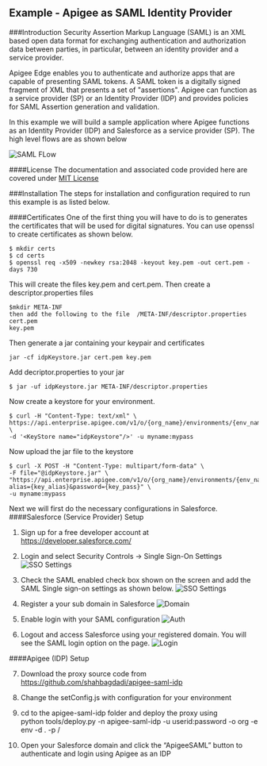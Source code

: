 ## Example - Apigee as SAML Identity Provider

###Introduction
Security Assertion Markup Language (SAML) is an XML based open  data format for exchanging authentication and authorization data between parties, in particular, between an identity provider and a service provider. 

Apigee Edge enables you to authenticate and authorize apps that are capable of presenting SAML tokens. A SAML token is a digitally signed fragment of XML that presents a set of "assertions". Apigee can function as a service provider (SP) or an Identity Provider (IDP) and provides policies for SAML Assertion generation and validation. 

In this example we will build a sample application where Apigee functions as an Identity Provider (IDP) and Salesforce as a service provider (SP).  The high level flows are as shown below

![SAML FLow](https://github.com/shahbagdadi/apigee-saml-idp/blob/master/images/saml-idp.jpg "SAML Flow")



####License 
The documentation and associated code provided here are covered under [MIT License](https://github.com/shahbagdadi/apigee-saml-idp/blob/master/LICENSE.md)


###Installation 
The steps for installation and configuration required to run this example is as listed below.

####Certificates
One of the first thing you will have to do is to generates the certificates that will be used for digital signatures. You can use openssl to create certificates as shown below.

```
$ mkdir certs
$ cd certs
$ openssl req -x509 -newkey rsa:2048 -keyout key.pem -out cert.pem -days 730
```

This will create the files key.pem and cert.pem. Then create a descriptor.properties files
```
$mkdir META-INF
then add the following to the file  /META-INF/descriptor.properties
cert.pem
key.pem
```

Then generate a jar containing your keypair and certificates
```
jar -cf idpKeystore.jar cert.pem key.pem
```

Add decriptor.properties to your jar
```
$ jar -uf idpKeystore.jar META-INF/descriptor.properties
```

Now create a keystore for your environment.
```
$ curl -H "Content-Type: text/xml" \
https://api.enterprise.apigee.com/v1/o/{org_name}/environments/{env_name}/keystores \
-d '<KeyStore name="idpKeystore"/>' -u myname:mypass
```

Now upload the jar file to the keystore
```
$ curl -X POST -H "Content-Type: multipart/form-data" \
-F file="@idpKeystore.jar" \ "https://api.enterprise.apigee.com/v1/o/{org_name}/environments/{env_name}/keystores/idpKeystore/keys?alias={key_alias}&password={key_pass}" \
-u myname:mypass
```

Next we will first do the necessary configurations in Salesforce.
####Salesforce (Service Provider) Setup

1. Sign up for a free developer account at https://developer.salesforce.com/

2. Login and select Security Controls -> Single Sign-On Settings 
![SSO Settings](https://github.com/shahbagdadi/apigee-saml-idp/blob/master/images/step2.png "SSO Settings")


3. Check the SAML enabled check box shown on the screen and add the SAML Single sign-on settings as shown below.
![SSO Settings](https://github.com/shahbagdadi/apigee-saml-idp/blob/master/images/step3.png "SSO Settings")

4. Register a your sub domain in Salesforce
![Domain](https://github.com/shahbagdadi/apigee-saml-idp/blob/master/images/step4.png "Domain")

5. Enable login with your SAML configuration
![Auth](https://github.com/shahbagdadi/apigee-saml-idp/blob/master/images/step5.png "Auth")

6. Logout and access Salesforce using your registered domain. You will see the SAML login option on the page.
![Login](https://github.com/shahbagdadi/apigee-saml-idp/blob/master/images/step6.png "Login")


####Apigee (IDP) Setup

7. Download the proxy source code from https://github.com/shahbagdadi/apigee-saml-idp

8. Change the setConfig.js with configuration for your environment

9. cd to the apigee-saml-idp folder and deploy the proxy using  
python tools/deploy.py -n apigee-saml-idp -u userid:password -o org -e env -d . -p /

10. Open your Salesforce domain and click the “ApigeeSAML” button to authenticate and login using Apigee as an IDP
